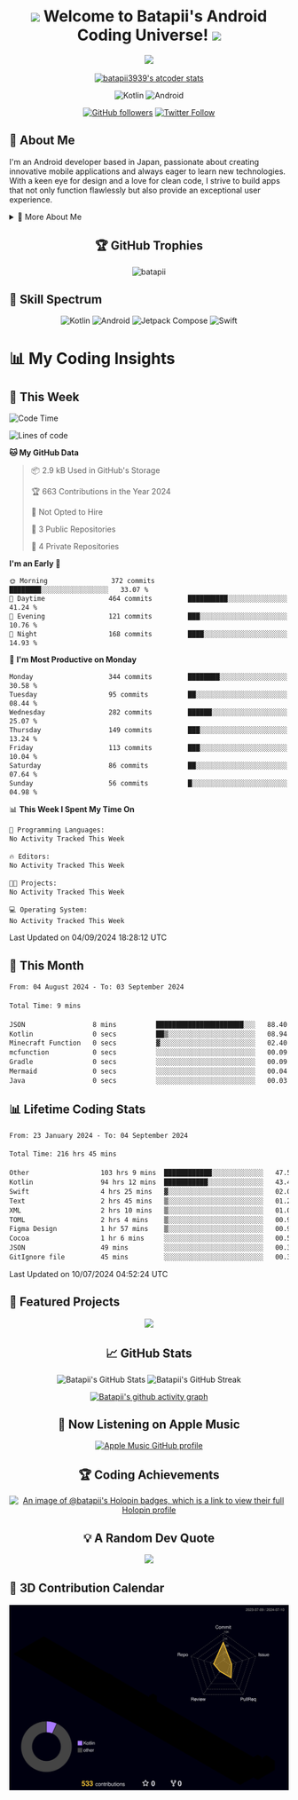 <h1 align="center">
  <img src="https://media.giphy.com/media/hvRJCLFzcasrR4ia7z/giphy.gif" width="28">
  Welcome to Batapii's Android Coding Universe!
  <img src="https://media.giphy.com/media/hvRJCLFzcasrR4ia7z/giphy.gif" width="28">
</h1>

<p align="center">
  <img src="https://readme-typing-svg.herokuapp.com/?lines=Android+Developer+in+Japan;Always%20learning%20new%20things&font=Fira%20Code&center=true&width=440&height=45&color=f75c7e&vCenter=true&size=22">
</p>

<div align="center">

[![batapii3939's atcoder stats](https://atcoder-readme-stats.vercel.app/stats/batapii3939?theme=dark&show_history=5&width=450)](https://github.com/iwbc-mzk/atcoder-readme-stats)

![Kotlin](https://img.shields.io/badge/Kotlin-★☆☆☆☆☆☆☆☆☆-brightgreen)
![Android](https://img.shields.io/badge/Android-★☆☆☆☆☆☆☆☆☆-brightgreen)

  
[![GitHub followers](https://img.shields.io/github/followers/batapii?style=social)](https://github.com/batapii)
[![Twitter Follow](https://img.shields.io/twitter/follow/batapii?style=social)](https://twitter.com/batapii3939)

</div>

## 🚀 About Me
I'm an Android developer based in Japan, passionate about creating innovative mobile applications and always eager to learn new technologies. With a keen eye for design and a love for clean code, I strive to build apps that not only function flawlessly but also provide an exceptional user experience.

<details>
<summary>🌟 More About Me</summary>

- 🔭 I'm currently working on revolutionizing mobile productivity apps
- 🌱 I'm currently learning Kotlin Multiplatform and Jetpack Compose
- 👯 I'm looking to collaborate on open-source Android projects
- 💬 Ask me about Android development, Kotlin, and mobile UX design
- ⚡ Fun fact: I can solve a Rubik's cube in under 2 minutes!

</details>

<h2 align="center">🏆 GitHub Trophies</h2>
<p align="center">
  <img src="https://github-profile-trophy.vercel.app/?username=batapii&theme=nord&column=7&no-frame=true&no-bg=true&rank=SECRET,SSS,SS,S,AAA,AA,A,B,C,?" alt="batapii" />
</p>

## 🌈 Skill Spectrum

<div align="center">

![Kotlin](https://img.shields.io/badge/Kotlin-0095D5?style=for-the-badge&logo=kotlin&logoColor=white)
![Android](https://img.shields.io/badge/Android-3DDC84?style=for-the-badge&logo=android&logoColor=white)
![Jetpack Compose](https://img.shields.io/badge/Jetpack%20Compose-4285F4?style=for-the-badge&logo=jetpackcompose&logoColor=white)
![Swift](https://img.shields.io/badge/Swift-FA7343?style=for-the-badge&logo=swift&logoColor=white)

</div>


# 📊 My Coding Insights

## 📅 This Week
<!--START_SECTION:waka-week-->
![Code Time](http://img.shields.io/badge/Code%20Time-216%20hrs%2045%20mins-blue)

![Lines of code](https://img.shields.io/badge/From%20Hello%20World%20I%27ve%20Written-63.3%20thousand%20lines%20of%20code-blue)

**🐱 My GitHub Data** 

> 📦 2.9 kB Used in GitHub's Storage 
 > 
> 🏆 663 Contributions in the Year 2024
 > 
> 🚫 Not Opted to Hire
 > 
> 📜 3 Public Repositories 
 > 
> 🔑 4 Private Repositories 
 > 
**I'm an Early 🐤** 

```text
🌞 Morning                372 commits         ████████░░░░░░░░░░░░░░░░░   33.07 % 
🌆 Daytime                464 commits         ██████████░░░░░░░░░░░░░░░   41.24 % 
🌃 Evening                121 commits         ███░░░░░░░░░░░░░░░░░░░░░░   10.76 % 
🌙 Night                  168 commits         ████░░░░░░░░░░░░░░░░░░░░░   14.93 % 
```
📅 **I'm Most Productive on Monday** 

```text
Monday                   344 commits         ████████░░░░░░░░░░░░░░░░░   30.58 % 
Tuesday                  95 commits          ██░░░░░░░░░░░░░░░░░░░░░░░   08.44 % 
Wednesday                282 commits         ██████░░░░░░░░░░░░░░░░░░░   25.07 % 
Thursday                 149 commits         ███░░░░░░░░░░░░░░░░░░░░░░   13.24 % 
Friday                   113 commits         ███░░░░░░░░░░░░░░░░░░░░░░   10.04 % 
Saturday                 86 commits          ██░░░░░░░░░░░░░░░░░░░░░░░   07.64 % 
Sunday                   56 commits          █░░░░░░░░░░░░░░░░░░░░░░░░   04.98 % 
```


📊 **This Week I Spent My Time On** 

```text
💬 Programming Languages: 
No Activity Tracked This Week

🔥 Editors: 
No Activity Tracked This Week

🐱‍💻 Projects: 
No Activity Tracked This Week

💻 Operating System: 
No Activity Tracked This Week
```


 Last Updated on 04/09/2024 18:28:12 UTC
<!--END_SECTION:waka-week-->

## 📅 This Month
<!--START_SECTION:wakamonth-->

```txt
From: 04 August 2024 - To: 03 September 2024

Total Time: 9 mins

JSON                 8 mins          ██████████████████████░░░   88.40 %
Kotlin               0 secs          ██▒░░░░░░░░░░░░░░░░░░░░░░   08.94 %
Minecraft Function   0 secs          ▓░░░░░░░░░░░░░░░░░░░░░░░░   02.40 %
mcfunction           0 secs          ░░░░░░░░░░░░░░░░░░░░░░░░░   00.09 %
Gradle               0 secs          ░░░░░░░░░░░░░░░░░░░░░░░░░   00.09 %
Mermaid              0 secs          ░░░░░░░░░░░░░░░░░░░░░░░░░   00.04 %
Java                 0 secs          ░░░░░░░░░░░░░░░░░░░░░░░░░   00.03 %
```

<!--END_SECTION:wakamonth-->

## 📊 Lifetime Coding Stats

<!--START_SECTION:wakaalltime-->

```txt
From: 23 January 2024 - To: 04 September 2024

Total Time: 216 hrs 45 mins

Other                  103 hrs 9 mins  ████████████░░░░░░░░░░░░░   47.59 %
Kotlin                 94 hrs 12 mins  ███████████░░░░░░░░░░░░░░   43.46 %
Swift                  4 hrs 25 mins   ▓░░░░░░░░░░░░░░░░░░░░░░░░   02.04 %
Text                   2 hrs 45 mins   ▒░░░░░░░░░░░░░░░░░░░░░░░░   01.27 %
XML                    2 hrs 10 mins   ▒░░░░░░░░░░░░░░░░░░░░░░░░   01.01 %
TOML                   2 hrs 4 mins    ▒░░░░░░░░░░░░░░░░░░░░░░░░   00.95 %
Figma Design           1 hr 57 mins    ▒░░░░░░░░░░░░░░░░░░░░░░░░   00.90 %
Cocoa                  1 hr 6 mins     ░░░░░░░░░░░░░░░░░░░░░░░░░   00.51 %
JSON                   49 mins         ░░░░░░░░░░░░░░░░░░░░░░░░░   00.38 %
GitIgnore file         45 mins         ░░░░░░░░░░░░░░░░░░░░░░░░░   00.35 %
```

<!--END_SECTION:wakaalltime-->

Last Updated on 10/07/2024 04:52:24 UTC

## 🌟 Featured Projects

<div align="center">
  <a href="https://github.com/batapii/ToDoSNS">
    <img src="https://github-readme-stats.vercel.app/api/pin/?username=batapii&repo=ToDoSNS&theme=radical" />
  </a>

## 📈 GitHub Stats

<div align="center">
  <img src="https://github-readme-stats.vercel.app/api?username=batapii&show_icons=true&theme=radical" alt="Batapii's GitHub Stats" />
  <img src="https://github-readme-streak-stats.herokuapp.com/?user=batapii&theme=radical" alt="Batapii's GitHub Streak" />
  
[![Batapii's github activity graph](https://github-readme-activity-graph.vercel.app/graph?username=batapii&theme=react-dark)](https://github.com/ashutosh00710/github-readme-activity-graph)
</div>

## 🎵 Now Listening on Apple Music

<div align="center">
  
[![Apple Music GitHub profile](https://music-profile.rayriffy.com/theme/dark.svg?uid=001005.6598667d2ffd4a10a4f429edd0ba24c4.1156)](https://github.com/rayriffy/apple-music-github-profile)

</div>


## 🏆 Coding Achievements

<div align="center">

[![An image of @batapii's Holopin badges, which is a link to view their full Holopin profile](https://holopin.me/batapii)](https://holopin.io/@batapii)

</div>

## 💡 A Random Dev Quote

<div align="center">

![](https://quotes-github-readme.vercel.app/api?type=horizontal&theme=radical)

</div>

</div>

## 🚀 3D Contribution Calendar

<div align="center">
  
![](./profile-3d-contrib/profile-night-rainbow.svg)

</div>
